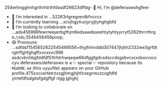 254erhngghnhgrthrhtrthfdssdf26623dffdg- 👋 Hi, I’m @deferaswshgfeer
- 👀 I’m interested in ...52263rtgregrerdbfvcccx
- 🌱 I’m currently learning ...xcvjhgytrurjyryjjtyhghgbfd
- 💞️ I’m looking to collaborate on ...ads456996fewrreeyerbgfhjm6edsawdsseehtytyhtyyrryt5262thrrrthrge./;olo;3546456456poop;
- 😄 Pronouns: ...sdfdsf1545652622545469556+thyjfnhnddd307447jhjhh2332we3grfdtrgtrffghfghgffxvcxxvc996
asdcvbnhbgfddfdf51trhtrhwqeqw66dfggfgdcsdsccdsgsbvcxcxdsxcvxcxcyu
deferasws/deferasws is a ✨ special ✨ repository because its `README.md` (this uyyufile) appears on your GitHub profile.475zxccertetrzxzgjhmgjhjhfzxegrreczcxgfdfd
ytrtefdfsdgdsfgdgffgf
rtgg
jghghj
